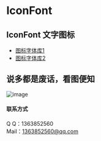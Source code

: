 # IconFont
## IconFont 文字图标
* [图标字体库1](https://http://www.fontello.com/)
* [图标字体库2](http://www.iconfont.cn/repositories/)
## 说多都是废话，看图便知
![image](./1224·2.gif)
#### 联系方式  <br />
Q    Q：1363852560 <br />
Mail：1363852560@qq.com<br />
